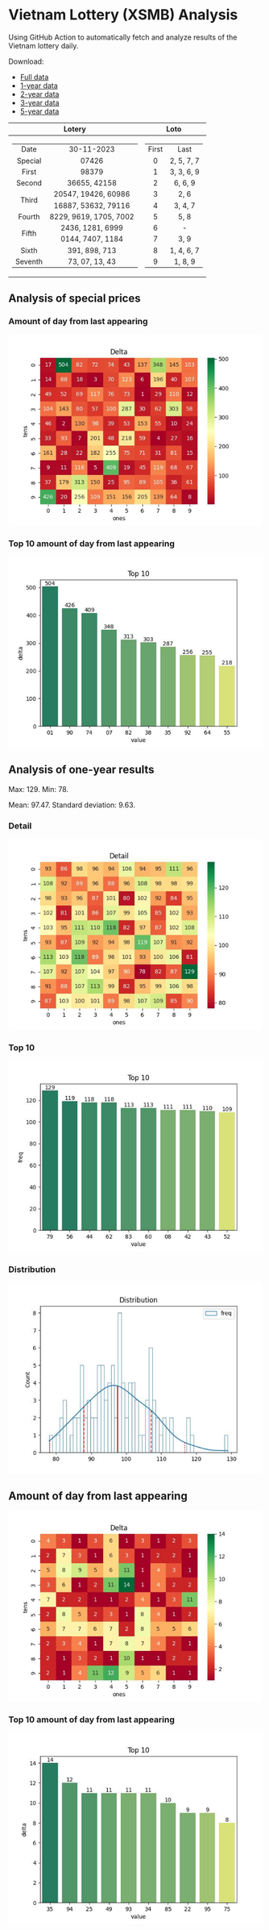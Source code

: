 # Vietnam Lottery (XSMB) Analysis

Using GitHub Action to automatically fetch and analyze results of the Vietnam lottery daily.

Download:

* [Full data](https://raw.githubusercontent.com/khiemdoan/vietnam-lottery-xsmb-analysis/main/results/xsmb.csv)
* [1-year data](https://raw.githubusercontent.com/khiemdoan/vietnam-lottery-xsmb-analysis/main/results/xsmb_1_year.csv)
* [2-year data](https://raw.githubusercontent.com/khiemdoan/vietnam-lottery-xsmb-analysis/main/results/xsmb_2_year.csv)
* [3-year data](https://raw.githubusercontent.com/khiemdoan/vietnam-lottery-xsmb-analysis/main/results/xsmb_3_year.csv)
* [5-year data](https://raw.githubusercontent.com/khiemdoan/vietnam-lottery-xsmb-analysis/main/results/xsmb_5_year.csv)

| Lotery      | Loto |
| :-----------: | :-----------: |
| <table><tr><td>Date</td><td>30-11-2023</td></tr><tr><td>Special</td><td>07426</td></tr><tr><td>First</td><td>98379</td></tr><tr><td>Second</td><td>36655, 42158</td></tr><tr><td rowspan="2">Third</td><td>20547, 19426, 60986</td></tr><tr><td>16887, 53632, 79116</td></tr><tr><td>Fourth</td><td>8229, 9619, 1705, 7002</td></tr><tr><td rowspan="2">Fifth</td><td>2436, 1281, 6999</td></tr><tr><td>0144, 7407, 1184</td></tr><tr><td>Sixth</td><td>391, 898, 713</td></tr><tr><td>Seventh</td><td>73, 07, 13, 43</td></tr></table> | <table><tr><td>First</td><td>Last</td></tr><tr><td>0</td><td>2, 5, 7, 7</td></tr><tr><td>1</td><td>3, 3, 6, 9</td></tr><tr><td>2</td><td>6, 6, 9</td></tr><tr><td>3</td><td>2, 6</td></tr><tr><td>4</td><td>3, 4, 7</td></tr><tr><td>5</td><td>5, 8</td></tr><tr><td>6</td><td>-</td></tr><tr><td>7</td><td>3, 9</td></tr><tr><td>8</td><td>1, 4, 6, 7</td></tr><tr><td>9</td><td>1, 8, 9</td></tr></table> |


<h2>Analysis of special prices</h2>

<h3>Amount of day from last appearing</h3>

![Delta](images/special_delta.jpg)

<h3>Top 10 amount of day from last appearing</h3>

![Delta top 10](images/special_delta_top_10.jpg)

<h2>Analysis of one-year results</h2>

Max: 129. Min: 78.

Mean: 97.47. Standard deviation: 9.63.

<h3>Detail</h3>

![Detail](images/heatmap.jpg)

<h3>Top 10</h3>

![Top 10](images/top-10.jpg)

<h3>Distribution</h3>

![Distribution](images/distribution.jpg)

<h2>Amount of day from last appearing</h2>

![Delta](images/delta.jpg)

<h3>Top 10 amount of day from last appearing</h3>

![Delta top 10](images/delta_top_10.jpg)